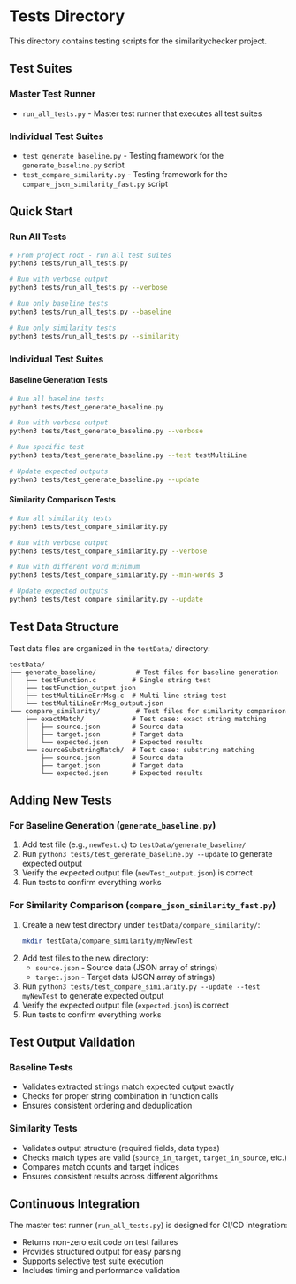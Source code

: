 # Tests Directory

This directory contains testing scripts for the similaritychecker project.

## Test Suites

### Master Test Runner
- `run_all_tests.py` - Master test runner that executes all test suites

### Individual Test Suites
- `test_generate_baseline.py` - Testing framework for the `generate_baseline.py` script
- `test_compare_similarity.py` - Testing framework for the `compare_json_similarity_fast.py` script

## Quick Start

### Run All Tests
```bash
# From project root - run all test suites
python3 tests/run_all_tests.py

# Run with verbose output
python3 tests/run_all_tests.py --verbose

# Run only baseline tests
python3 tests/run_all_tests.py --baseline

# Run only similarity tests  
python3 tests/run_all_tests.py --similarity
```

### Individual Test Suites

#### Baseline Generation Tests
```bash
# Run all baseline tests
python3 tests/test_generate_baseline.py

# Run with verbose output
python3 tests/test_generate_baseline.py --verbose

# Run specific test
python3 tests/test_generate_baseline.py --test testMultiLine

# Update expected outputs
python3 tests/test_generate_baseline.py --update
```

#### Similarity Comparison Tests
```bash
# Run all similarity tests
python3 tests/test_compare_similarity.py

# Run with verbose output
python3 tests/test_compare_similarity.py --verbose

# Run with different word minimum
python3 tests/test_compare_similarity.py --min-words 3

# Update expected outputs
python3 tests/test_compare_similarity.py --update
```

## Test Data Structure

Test data files are organized in the `testData/` directory:

```
testData/
├── generate_baseline/          # Test files for baseline generation
│   ├── testFunction.c         # Single string test
│   ├── testFunction_output.json
│   ├── testMultiLineErrMsg.c  # Multi-line string test
│   └── testMultiLineErrMsg_output.json
└── compare_similarity/         # Test files for similarity comparison
    ├── exactMatch/            # Test case: exact string matching
    │   ├── source.json        # Source data
    │   ├── target.json        # Target data
    │   └── expected.json      # Expected results
    └── sourceSubstringMatch/  # Test case: substring matching
        ├── source.json        # Source data
        ├── target.json        # Target data
        └── expected.json      # Expected results
```

## Adding New Tests

### For Baseline Generation (`generate_baseline.py`)
1. Add test file (e.g., `newTest.c`) to `testData/generate_baseline/`
2. Run `python3 tests/test_generate_baseline.py --update` to generate expected output
3. Verify the expected output file (`newTest_output.json`) is correct
4. Run tests to confirm everything works

### For Similarity Comparison (`compare_json_similarity_fast.py`)
1. Create a new test directory under `testData/compare_similarity/`:
   ```bash
   mkdir testData/compare_similarity/myNewTest
   ```
2. Add test files to the new directory:
   - `source.json` - Source data (JSON array of strings)
   - `target.json` - Target data (JSON array of strings)
3. Run `python3 tests/test_compare_similarity.py --update --test myNewTest` to generate expected output
4. Verify the expected output file (`expected.json`) is correct
5. Run tests to confirm everything works

## Test Output Validation

### Baseline Tests
- Validates extracted strings match expected output exactly
- Checks for proper string combination in function calls
- Ensures consistent ordering and deduplication

### Similarity Tests  
- Validates output structure (required fields, data types)
- Checks match types are valid (`source_in_target`, `target_in_source`, etc.)
- Compares match counts and target indices
- Ensures consistent results across different algorithms

## Continuous Integration

The master test runner (`run_all_tests.py`) is designed for CI/CD integration:
- Returns non-zero exit code on test failures
- Provides structured output for easy parsing
- Supports selective test suite execution
- Includes timing and performance validation
